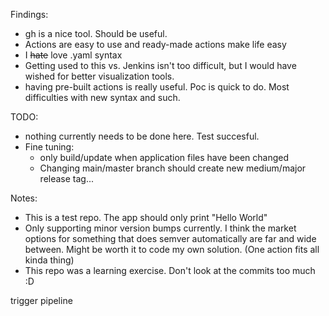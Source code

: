 Findings:
- gh is a nice tool. Should be useful.
- Actions are easy to use and ready-made actions make life easy
- I ~~hate~~ love .yaml syntax
- Getting used to this vs. Jenkins isn't too difficult, but I would have wished for better visualization tools.
- having pre-built actions is really useful. Poc is quick to do. Most difficulties with new syntax and such. 

TODO:
- nothing currently needs to be done here. Test succesful.
- Fine tuning:
  - only build/update when application files have been changed
  - Changing main/master branch should create new medium/major release tag...

Notes:
- This is a test repo. The app should only print "Hello World"
- Only supporting minor version bumps currently. I think the market options for something that does semver automatically are far and wide between. Might be worth it to code my own solution. (One action fits all kinda thing)
- This repo was a learning exercise. Don't look at the commits too much :D

trigger pipeline
